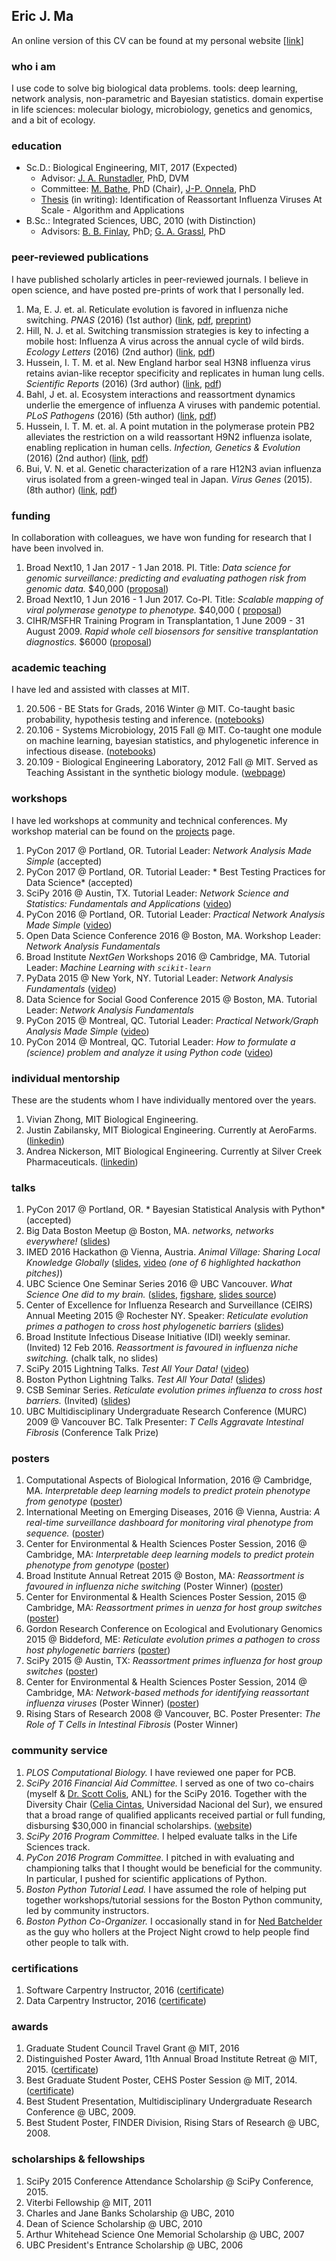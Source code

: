 ## Eric J. Ma

An online version of this CV can be found at my personal website [[link](http://www.ericmjl.com/cv)]

### who i am
I use code to solve big biological data problems. tools: deep learning, network analysis, non-parametric and Bayesian statistics. domain expertise in life sciences: molecular biology, microbiology, genetics and genomics, and a bit of ecology.

### education
- Sc.D.: Biological Engineering, MIT, 2017 (Expected)
    - Advisor: [J. A. Runstadler][runlab], PhD, DVM
    - Committee: [M. Bathe][bathelab], PhD (Chair), [J-P. Onnela][onnelalab], PhD
    - [Thesis][thesis] (in writing): Identification of Reassortant Influenza Viruses At Scale - Algorithm and Applications
- B.Sc.: Integrated Sciences, UBC, 2010 (with Distinction)
    - Advisors: [B. B. Finlay][finlaylab], PhD; [G. A. Grassl][grassllab], PhD

[runlab]: https://runstadlerlab.mit.edu
[bathelab]: http://lcbb.mit.edu/
[onnelalab]: https://www.hsph.harvard.edu/onnela-lab/research/
[finlaylab]: http://finlaylab.msl.ubc.ca/
[grassllab]: https://www.kls.uni-kiel.de/en/members/prof.-dr.-guntram-grassl
[thesis]: https://ericmjl.github.io/thesis

### peer-reviewed publications

I have published scholarly articles in peer-reviewed journals. I believe in open science, and have posted pre-prints of work that I personally led.

1. Ma, E. J. et. al. Reticulate evolution is favored in influenza niche switching. *PNAS* (2016) (1st author)  ([link](http://www.pnas.org/content/early/2016/04/21/1522921113.abstract), [pdf](./paper-pnas2016.pdf), [preprint](http://www.biorxiv.org/content/early/2016/03/22/033514))
1. Hill, N. J. et al. Switching transmission strategies is key to infecting a mobile host: Influenza A virus across the annual cycle of wild birds. *Ecology Letters* (2016) (2nd author) ([link](http://onlinelibrary.wiley.com/doi/10.1111/ele.12629/full),  [pdf](./paper-ecoletters2016.pdf))
1. Hussein, I. T. M. et al. New England harbor seal H3N8 influenza virus retains avian-like receptor specificity and replicates in human lung cells. *Scientific Reports* (2016) (3rd author) ([link](http://www.nature.com/articles/srep21428), [pdf](./paper-srep2016.pdf))
1. Bahl, J et. al. Ecosystem interactions and reassortment dynamics underlie the emergence of influenza A viruses with pandemic potential. *PLoS Pathogens* (2016) (5th author) ([link](http://journals.plos.org/plospathogens/article?id=10.1371/journal.ppat.1005620), [pdf](./paper-ppath2016.pdf))
1. Hussein, I. T. M. et. al. A point mutation in the polymerase protein PB2 alleviates the restriction on a wild reassortant H9N2 influenza isolate, enabling replication in human cells. *Infection, Genetics & Evolution* (2016) (2nd author) ([link](http://www.sciencedirect.com/science/article/pii/S156713481630137X), [pdf](./paper-ige2016.pdf))
1. Bui, V. N. et al. Genetic characterization of a rare H12N3 avian influenza virus isolated from a green-winged teal in Japan. *Virus Genes* (2015). (8th author) ([link](http://link.springer.com/article/10.1007%2Fs11262-014-1162-9), [pdf](./paper-virusgenes2016.pdf))

### funding

In collaboration with colleagues, we have won funding for research that I have been involved in.

1. Broad Next10, 1 Jan 2017 - 1 Jan 2018. PI. Title: *Data science for genomic surveillance: predicting and evaluating pathogen risk from genomic data.* $40,000 ([proposal](./proposal-bn10-mpra.pdf))
1. Broad Next10, 1 Jun 2016 - 1 Jun 2017. Co-PI. Title: *Scalable mapping of viral polymerase genotype to phenotype.* $40,000 ( [proposal](./proposal-bn10-neuraminidase.pdf))
1. CIHR/MSFHR Training Program in Transplantation, 1 June 2009 - 31 August 2009. *Rapid whole cell biosensors for sensitive transplantation diagnostics.* $6000 ([proposal](./proposal-igem-2009.pdf))

### academic teaching

I have led and assisted with classes at MIT.

1. 20.506 - BE Stats for Grads, 2016 Winter @ MIT. Co-taught basic probability, hypothesis testing and inference.  ([notebooks](https://github.com/ericmjl/be-stats-iap2016))
1. 20.106 - Systems Microbiology, 2015 Fall @ MIT. Co-taught one module on machine learning, bayesian statistics, and phylogenetic inference in infectious disease. ([notebooks](https://github.com/ericmjl/systems-microbiology-hiv))
1. 20.109 - Biological Engineering Laboratory, 2012 Fall @ MIT. Served as Teaching Assistant in the synthetic biology module.  ([webpage][20.109])

[20.109]: http://openwetware.org/wiki/20.109(F12)

### workshops

I have led workshops at community and technical conferences. My workshop material can be found on the [projects](/projects) page.

1. PyCon 2017 @ Portland, OR. Tutorial Leader: *Network Analysis Made Simple* (accepted)
1. PyCon 2017 @ Portland, OR. Tutorial Leader: * Best Testing Practices for Data Science* (accepted)
1. SciPy 2016 @ Austin, TX. Tutorial Leader: *Network Science and Statistics: Fundamentals and Applications*  ([video](http://scipy2016.scipy.org/ehome/146062/332960/))
1. PyCon 2016 @ Portland, OR. Tutorial Leader: *Practical Network Analysis Made Simple*  ([video](https://us.pycon.org/2016/schedule/presentation/1578/))
1. Open Data Science Conference 2016 @ Boston, MA. Workshop Leader: *Network Analysis Fundamentals*
1. Broad Institute *NextGen* Workshops 2016 @ Cambridge, MA. Tutorial Leader: *Machine Learning with `scikit-learn`*
1. PyData 2015 @ New York, NY. Tutorial Leader: *Network Analysis Fundamentals* ([video](https://www.youtube.com/watch?v=wcrwASR5DCQ))
1. Data Science for Social Good Conference 2015 @ Boston, MA. Tutorial Leader: *Network Analysis Fundamentals*
1. PyCon 2015 @ Montreal, QC. Tutorial Leader: *Practical Network/Graph Analysis Made Simple*  ([video](https://www.youtube.com/watch?v=_k4MOh7J7YY))
1. PyCon 2014 @ Montreal, QC. Tutorial Leader: *How to formulate a (science) problem and analyze it using Python code*  ([video](https://www.youtube.com/watch?v=j7AYwU7GcTs))

### individual mentorship

These are the students whom I have individually mentored over the years.

1. Vivian Zhong, MIT Biological Engineering.
1. Justin Zabilansky, MIT Biological Engineering. Currently at AeroFarms. ([linkedin](https://www.linkedin.com/in/justin-zabilansky-95390b3b))
1. Andrea Nickerson, MIT Biological Engineering. Currently at Silver Creek Pharmaceuticals.  ([linkedin](http://www.silvercreekpharma.com/team/andrea-nickerson/))

### talks

1. PyCon 2017 @ Portland, OR. * Bayesian Statistical Analysis with Python* (accepted)
1. Big Data Boston Meetup @ Boston, MA. *networks, networks everywhere!* ([slides](http://ericmjl.github.io/big-data-boston-2016))
1. IMED 2016 Hackathon @ Vienna, Austria. *Animal Village: Sharing Local Knowledge Globally* ([slides](./talk-imed-2016.pdf),  [video](https://youtu.be/bQ-RGlfgWHI) *(one of 6 highlighted hackathon pitches)*)
1. UBC Science One Seminar Series 2016 @ UBC Vancouver. *What Science One did to my brain.* ([slides](./talk-scione-2016.pdf),  [figshare](https://dx.doi.org/10.6084/m9.figshare.3840012.v1), [slides source](https://github.com/ericmjl/what-science-one-did-to-my-brain))
1. Center of Excellence for Influenza Research and Surveillance (CEIRS) Annual Meeting 2015 @ Rochester NY. Speaker: *Reticulate evolution primes a pathogen to cross host phylogenetic barriers* ([slides](./talk-ceirs-2015.pdf))
1. Broad Institute Infectious Disease Initiative (IDI) weekly seminar. (Invited) 12 Feb 2016. *Reassortment is favoured in influenza niche switching.* (chalk talk, no slides)
1. SciPy 2015 Lightning Talks. *Test All Your Data!* ([video](https://www.youtube.com/watch?v=yCStple1-28))
1. Boston Python Lightning Talks. *Test All Your Data!* ([slides](https://drive.google.com/open?id=1MVK3qLZhBTPFWC2dmNEnVAmFltW8RmC2aV4rvJL1uGw))
1. CSB Seminar Series. *Reticulate evolution primes influenza to cross host barriers.* (Invited) ([slides](./talk-csb-2015.pdf))
1. UBC Multidisciplinary Undergraduate Research Conference (MURC) 2009 @ Vancouver BC. Talk Presenter: *T Cells Aggravate Intestinal Fibrosis* (Conference Talk Prize)

### posters
1. Computational Aspects of Biological Information, 2016 @ Cambridge, MA. *Interpretable deep learning models to predict protein phenotype from genotype* ([poster](./poster-cehs-2016.pdf))
1. International Meeting on Emerging Diseases, 2016 @ Vienna, Austria: *A real-time surveillance dashboard for monitoring viral phenotype from sequence.* ([poster](./poster-imed-2016.pdf))
1. Center for Environmental & Health Sciences Poster Session, 2016 @ Cambridge, MA: *Interpretable deep learning models to predict protein phenotype from genotype* ([poster](./poster-cehs-2016.pdf))
1. Broad Institute Annual Retreat 2015 @ Boston, MA: *Reassortment is favoured in influenza niche switching* (Poster Winner) ([poster](./poster-broad-retreat-2015.pdf))
1. Center for Environmental & Health Sciences Poster Session, 2015 @ Cambridge, MA: *Reassortment primes in uenza for host group switches* ([poster](./poster-cehs-2015.pdf))
1. Gordon Research Conference on Ecological and Evolutionary Genomics 2015 @ Biddeford, ME: *Reticulate evolution primes a pathogen to cross host phylogenetic barriers* ([poster](./poster-grc-2015.pdf))
1. SciPy 2015 @ Austin, TX: *Reassortment primes influenza for host group switches* ([poster](./poster-grc-2015.pdf))
1. Center for Environmental & Health Sciences Poster Session, 2014 @ Cambridge, MA: *Network-based methods for identifying reassortant influenza viruses* (Poster Winner) ([poster](./poster-cehs-2014.pdf))
1. Rising Stars of Research 2008 @ Vancouver, BC. Poster Presenter: *The Role of T Cells in Intestinal Fibrosis* (Poster Winner)

### community service
1. *PLOS Computational Biology.* I have reviewed one paper for PCB.
1. *SciPy 2016 Financial Aid Committee.* I served as one of two co-chairs (myself & [Dr. Scott Colis](http://www.anl.gov/contributors/scott-collis), ANL) for the SciPy 2016. Together with the Diversity Chair ([Celia Cintas](https://github.com/celiacintas), Universidad Nacional del Sur), we ensured that a broad range of qualified applicants received partial or full funding, disbursing $30,000 in financial scholarships. ([website](http://scipy2016.scipy.org/ehome/146062/388083/))
1. *SciPy 2016 Program Committee.* I helped evaluate talks in the Life Sciences track.
1. *PyCon 2016 Program Committee.* I pitched in with evaluating and championing talks that I thought would be beneficial for the community. In particular, I pushed for scientific applications of Python.
1. *Boston Python Tutorial Lead.* I have assumed the role of helping put together workshops/tutorial sessions for the Boston Python community, led by community instructors.
1. *Boston Python Co-Organizer.* I occasionally stand in for [Ned Batchelder](http://nedbatchelder.com) as the guy who hollers at the Project Night crowd to help people find other people to talk with.

### certifications
1. Software Carpentry Instructor, 2016 ([certificate](./software-carpentry-certificate.pdf))
1. Data Carpentry Instructor, 2016 ([certificate](./data-carpentry-certificate.pdf))

### awards
1. Graduate Student Council Travel Grant @ MIT, 2016
1. Distinguished Poster Award, 11th Annual Broad Institute Retreat @ MIT, 2015. ([certificate](./broad-2015-certificate.pdf))
1. Best Graduate Student Poster, CEHS Poster Session @ MIT, 2014. ([certificate](./cehs-2014-certificate.pdf))
1. Best Student Presentation, Multidisciplinary Undergraduate Research Conference @ UBC, 2009.
1. Best Student Poster, FINDER Division, Rising Stars of Research @ UBC, 2008.

### scholarships & fellowships
1. SciPy 2015 Conference Attendance Scholarship @ SciPy Conference, 2015.
1. Viterbi Fellowship @ MIT, 2011
1. Charles and Jane Banks Scholarship @ UBC, 2010
1. Dean of Science Scholarship @ UBC, 2010
1. Arthur Whitehead Science One Memorial Scholarship @ UBC, 2007
1. UBC President's Entrance Scholarship @ UBC, 2006
